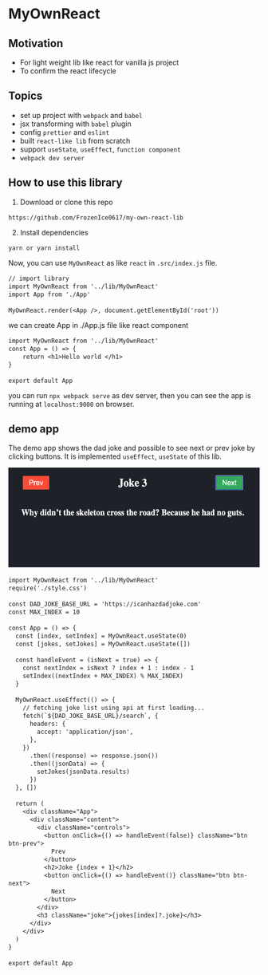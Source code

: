 # MyOwnReact
## Motivation

- For light weight lib like react for vanilla js project
- To confirm the react lifecycle

## Topics

- set up project with `webpack` and `babel`
- jsx transforming with `babel` plugin
- config `prettier` and `eslint`
- built `react-like lib` from scratch
- support `useState`, `useEffect`, `function component`
- `webpack dev server`

## How to use this library

1. Download or clone this repo 
```
https://github.com/FrozenIce0617/my-own-react-lib 
```

2. Install dependencies

```
yarn or yarn install
```

Now, you can use `MyOwnReact` as like `react` in `.src/index.js` file.

```
// import library
import MyOwnReact from '../lib/MyOwnReact'
import App from './App'

MyOwnReact.render(<App />, document.getElementById('root'))
```
we can create App in ./App.js file like react component

```
import MyOwnReact from '../lib/MyOwnReact'
const App = () => {
    return <h1>Hello world </h1>
}

export default App
```

you can run `npx webpack serve` as dev server, then you can see the app is running at `localhost:9000` on browser.


## demo app
The demo app shows the dad joke and possible to see next or prev joke by clicking buttons.
It is implemented `useEffect`, `useState` of this lib.


<p align="center">
    <img src="./screenshot.png" alt="screenshot"
	width="600" height="200" />
</p>

```
import MyOwnReact from '../lib/MyOwnReact'
require('./style.css')

const DAD_JOKE_BASE_URL = 'https://icanhazdadjoke.com'
const MAX_INDEX = 10

const App = () => {
  const [index, setIndex] = MyOwnReact.useState(0)
  const [jokes, setJokes] = MyOwnReact.useState([])

  const handleEvent = (isNext = true) => {
    const nextIndex = isNext ? index + 1 : index - 1
    setIndex((nextIndex + MAX_INDEX) % MAX_INDEX)
  }

  MyOwnReact.useEffect(() => {
    // fetching joke list using api at first loading...
    fetch(`${DAD_JOKE_BASE_URL}/search`, {
      headers: {
        accept: 'application/json',
      },
    })
      .then((response) => response.json())
      .then((jsonData) => {
        setJokes(jsonData.results)
      })
  }, [])

  return (
    <div className="App">
      <div className="content">
        <div className="controls">
          <button onClick={() => handleEvent(false)} className="btn btn-prev">
            Prev
          </button>
          <h2>Joke {index + 1}</h2>
          <button onClick={() => handleEvent()} className="btn btn-next">
            Next
          </button>
        </div>
        <h3 className="joke">{jokes[index]?.joke}</h3>
      </div>
    </div>
  )
}

export default App

```